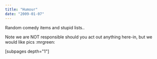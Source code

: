 ```yaml
---
title: "Humour"
date: "2009-01-07"
---
```


Random comedy items and stupid lists..

Note we are NOT responsible should you act out anything here-in, but we would like pics :mrgreen:

\[subpages depth="1"\]
